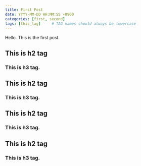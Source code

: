 ```yaml
---
title: First Post
date: YYYY-MM-DD HH:MM:SS +0900
categories: [first, second]
tags: [this_tag]     # TAG names should always be lowercase
---
```


Hello. This is the first post.

## This is h2 tag

### This is h3 tag. 

## This is h2 tag
### This is h3 tag. 

## This is h2 tag
### This is h3 tag. 

## This is h2 tag
### This is h3 tag. 
